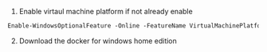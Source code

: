 
1. Enable  virtaul machine platform if not already enable

```markdown
Enable-WindowsOptionalFeature -Online -FeatureName VirtualMachinePlatform

```
2. Download the docker for windows home edition
